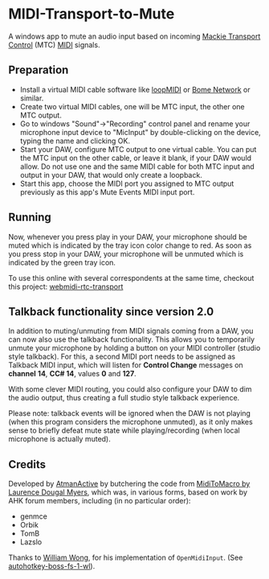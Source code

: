 # MIDI-Transport-to-Mute

A windows app to mute an audio input based on incoming [Mackie Transport Control](https://en.wikipedia.org/wiki/REAPER#Control_surface_support_and_remote_control) (MTC) [MIDI](https://en.wikipedia.org/wiki/MIDI) signals.

## Preparation

- Install a virtual MIDI cable software like [loopMIDI](https://www.tobias-erichsen.de/software/loopmidi.html) or [Bome Network](https://www.bome.com/products/bomenet) or similar. 
- Create two virtual MIDI cables, one will be MTC input, the other one MTC output. 
- Go to windows "Sound"->"Recording" control panel and rename your microphone input device to "MicInput" 
by double-clicking on the device, typing the name and clicking OK. 
- Start your DAW, configure MTC output to one virtual cable. 
You can put the MTC input on the other cable, or leave it blank, if your DAW would allow. 
Do not use one and the same MIDI cable for both MTC input and output in your DAW, that would only create a loopback. 
- Start this app, choose the MIDI port you assigned to MTC output previously as this app's Mute Events MIDI input port.

## Running
Now, whenever you press play in your DAW, your microphone should be muted which is indicated by 
the tray icon color change to red. As soon as you press stop in your DAW, your microphone will be 
unmuted which is indicated by the green tray icon.

To use this online with several correspondents at the same time, checkout this project: [webmidi-rtc-transport](https://github.com/AtmanActive/webmidi-rtc-transport)

## Talkback functionality since version 2.0
In addition to muting/unmuting from MIDI signals coming from a DAW, you can now also use the talkback functionality.
This allows you to temporarily unmute your microphone by holding a button on your MIDI controller (studio style talkback).
For this, a second MIDI port needs to be assigned as Talkback MIDI input, which will listen for **Control Change** messages on **channel** **14**, **CC# 14**, values **0** and **127**.

With some clever MIDI routing, you could also configure your DAW to dim the audio output, thus creating a full studio style talkback experience.

Please note: talkback events will be ignored when the DAW is not playing (when this program considers the microphone unmuted), as it only makes sense to briefly defeat mute state while playing/recording (when local microphone is actually muted).

## Credits

Developed by [AtmanActive](https://github.com/AtmanActive/MIDI-Transport-to-Mute) by butchering the code from [MidiToMacro by Laurence Dougal Myers](https://github.com/laurence-myers/midi-to-macro), which was, in various forms, based on work by AHK forum members, including (in no particular order):

- genmce
- Orbik
- TomB
- Lazslo

Thanks to [William Wong](https://github.com/compulim), for his implementation of `OpenMidiInput`. (See [autohotkey-boss-fs-1-wl](https://github.com/compulim/autohotkey-boss-fs-1-wl)).
